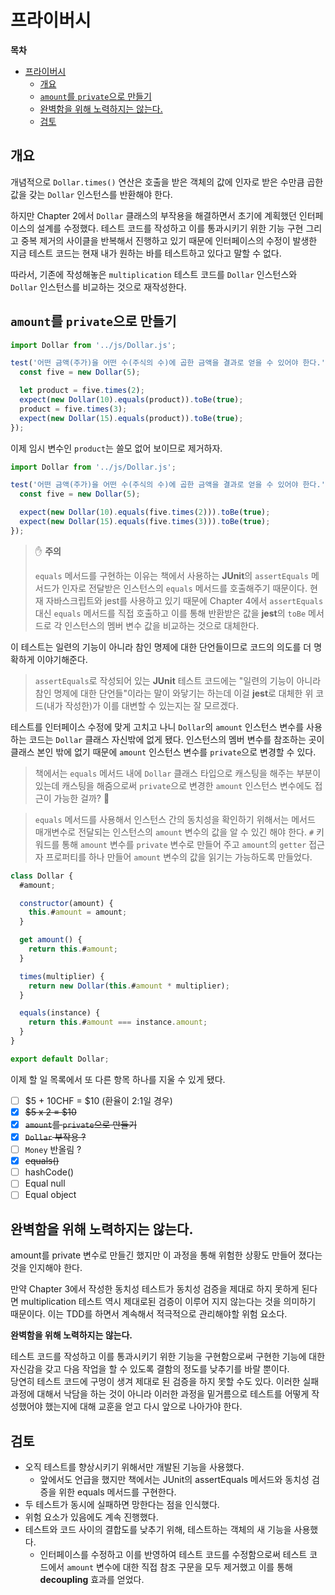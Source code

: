 # 프라이버시

**목차**

- [프라이버시](#프라이버시)
  - [개요](#개요)
  - [`amount`를 `private`으로 만들기](#amount를-private으로-만들기)
  - [완벽함을 위해 노력하지는 않는다.](#완벽함을-위해-노력하지는-않는다)
  - [검토](#검토)

## 개요

개념적으로 `Dollar.times()` 연산은 호출을 받은 객체의 값에 인자로 받은 수만큼 곱한 값을 갖는 `Dollar` 인스턴스를 반환해야 한다.

하지만 Chapter 2에서 `Dollar` 클래스의 부작용을 해결하면서 초기에 계획했던 인터페이스의 설계를 수정했다. 테스트 코드를 작성하고 이를 통과시키기 위한 기능 구현 그리고 중복 제거의 사이클을 반복해서 진행하고 있기 때문에 인터페이스의 수정이 발생한 지금 테스트 코드는 현재 내가 원하는 바를 테스트하고 있다고 말할 수 없다.

따라서, 기존에 작성해놓은 `multiplication` 테스트 코드를 `Dollar` 인스턴스와 `Dollar` 인스턴스를 비교하는 것으로 재작성한다.

## `amount`를 `private`으로 만들기

```javascript
import Dollar from '../js/Dollar.js';

test('어떤 금액(주가)을 어떤 수(주식의 수)에 곱한 금액을 결과로 얻을 수 있어야 한다.', () => {
  const five = new Dollar(5);

  let product = five.times(2);
  expect(new Dollar(10).equals(product)).toBe(true);
  product = five.times(3);
  expect(new Dollar(15).equals(product)).toBe(true);
});
```

이제 임시 변수인 `product`는 쓸모 없어 보이므로 제거하자.

```javascript
import Dollar from '../js/Dollar.js';

test('어떤 금액(주가)을 어떤 수(주식의 수)에 곱한 금액을 결과로 얻을 수 있어야 한다.', () => {
  const five = new Dollar(5);

  expect(new Dollar(10).equals(five.times(2))).toBe(true);
  expect(new Dollar(15).equals(five.times(3))).toBe(true);
});
```

> ✋ **주의**
>
> `equals` 메서드를 구현하는 이유는 책에서 사용하는 **JUnit**의 `assertEquals` 메서드가 인자로 전달받은 인스턴스의 `equals` 메서드를 호출해주기 때문이다. 현재 자바스크립트와 jest를 사용하고 있기 때문에 Chapter 4에서 `assertEquals` 대신 `equals` 메서드를 직접 호출하고 이를 통해 반환받은 값을 **jest**의 `toBe` 메서드로 각 인스턴스의 멤버 변수 값을 비교하는 것으로 대체한다.

이 테스트는 일련의 기능이 아니라 참인 명제에 대한 단언들이므로 코드의 의도를 더 명확하게 이야기해준다.

> `assertEquals`로 작성되어 있는 **JUnit** 테스트 코드에는 "일련의 기능이 아니라 참인 명제에 대한 단언들"이라는 말이 와닿기는 하는데 이걸 **jest**로 대체한 위 코드(내가 작성한)가 이를 대변할 수 있는지는 잘 모르겠다.

테스트를 인터페이스 수정에 맞게 고치고 나니 `Dollar`의 `amount` 인스턴스 변수를 사용하는 코드는 `Dollar` 클래스 자신밖에 없게 됐다. 인스턴스의 멤버 변수를 참조하는 곳이 클래스 본인 밖에 없기 때문에 `amount` 인스턴스 변수를 `private`으로 변경할 수 있다.

> 책에서는 `equals` 메서드 내에 `Dollar` 클래스 타입으로 캐스팅을 해주는 부분이 있는데 캐스팅을 해줌으로써 `private`으로 변경한 `amount` 인스턴스 변수에도 접근이 가능한 걸까? 🧐

> `equals` 메서드를 사용해서 인스턴스 간의 동치성을 확인하기 위해서는 메서드 매개변수로 전달되는 인스턴스의 `amount` 변수의 값을 알 수 있긴 해야 한다. `#` 키워드를 통해 `amount` 변수를 `private` 변수로 만들어 주고 `amount`의 `getter` 접근자 프로퍼티를 하나 만들어 `amount` 변수의 값을 읽기는 가능하도록 만들었다.

```javascript
class Dollar {
  #amount;

  constructor(amount) {
    this.#amount = amount;
  }

  get amount() {
    return this.#amount;
  }

  times(multiplier) {
    return new Dollar(this.#amount * multiplier);
  }

  equals(instance) {
    return this.#amount === instance.amount;
  }
}

export default Dollar;
```

이제 할 일 목록에서 또 다른 항목 하나를 지울 수 있게 됐다.

- [ ] $5 + 10CHF = $10 (환율이 2:1일 경우)
- [x] ~~$5 x 2 = $10~~
- [x] ~~`amount`를 `private`으로 만들기~~
- [x] ~~`Dollar` 부작용 ?~~
- [ ] `Money` 반올림 ?
- [x] ~~equals()~~
- [ ] hashCode()
- [ ] Equal null
- [ ] Equal object

## 완벽함을 위해 노력하지는 않는다.

amount를 private 변수로 만들긴 했지만 이 과정을 통해 위험한 상황도 만들어 졌다는 것을 인지해야 한다.

만약 Chapter 3에서 작성한 동치성 테스트가 동치성 검증을 제대로 하지 못하게 된다면 multiplication 테스트 역시 제대로된 검증이 이루어 지지 않는다는 것을 의미하기 때문이다. 이는 TDD를 하면서 계속해서 적극적으로 관리해야할 위험 요소다.

**완벽함을 위해 노력하지는 않는다.**

테스트 코드를 작성하고 이를 통과시키기 위한 기능을 구현함으로써 구현한 기능에 대한 자신감을 갖고 다음 작업을 할 수 있도록 결함의 정도를 낮추기를 바랄 뿐이다.  
당연히 테스트 코드에 구멍이 생겨 제대로 된 검증을 하지 못할 수도 있다. 이러한 실패 과정에 대해서 낙담을 하는 것이 아니라 이러한 과정을 밑거름으로 테스트를 어떻게 작성했어야 했는지에 대해 교훈을 얻고 다시 앞으로 나아가야 한다.

## 검토

- 오직 테스트를 향상시키기 위해서만 개발된 기능을 사용했다.
  - 앞에서도 언급을 했지만 책에서는 JUnit의 assertEquals 메서드와 동치성 검증을 위한 equals 메서드를 구현한다.
- 두 테스트가 동시에 실패하면 망한다는 점을 인식했다.
- 위험 요소가 있음에도 계속 진행했다.
- 테스트와 코드 사이의 결합도를 낮추기 위해, 테스트하는 객체의 새 기능을 사용했다.
  - 인터페이스를 수정하고 이를 반영하여 테스트 코드를 수정함으로써 테스트 코드에서 `amount` 변수에 대한 직접 참조 구문을 모두 제거했고 이를 통해 **decoupling** 효과를 얻었다.
